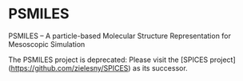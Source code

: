 # PSMILES
PSMILES – A particle-based Molecular Structure Representation for Mesoscopic Simulation

The PSMILES project is deprecated: Please visit the [SPICES project] (https://github.com/zielesny/SPICES) as its successor. 
